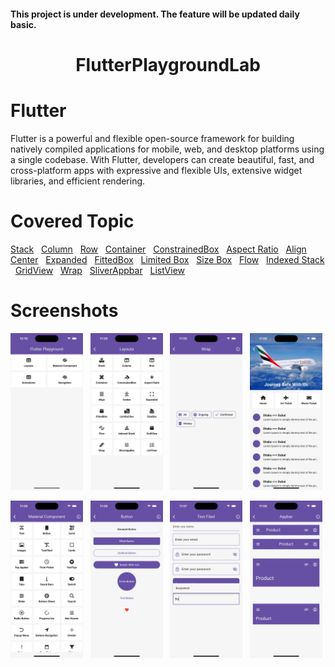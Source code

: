 <h4 >This project is under development. The feature will be updated daily basic.</h4>
<h1 align="center">FlutterPlaygroundLab</h1>


# Flutter
Flutter is a powerful and flexible open-source framework for building natively compiled applications for mobile, web, and desktop platforms using a single codebase. With Flutter, developers can create beautiful, fast, and cross-platform apps with expressive and flexible UIs, extensive widget libraries, and efficient rendering.

# Covered Topic
<p align="left">
  <a href = "https://github.com/kamrul3288/flutter-playground-lab/blob/main/layout-example/lib/stack_screen.dart">Stack</a>
  &nbsp;
  <a href = "https://github.com/kamrul3288/flutter-playground-lab/blob/main/layout-example/lib/column_screen.dart">Column</a>
   &nbsp;
  <a href = "https://github.com/kamrul3288/flutter-playground-lab/blob/main/layout-example/lib/row_screen.dart">Row</a>
  &nbsp;
  <a href = "https://github.com/kamrul3288/flutter-playground-lab/blob/main/layout-example/lib/container_screen.dart">Container</a>
   &nbsp;
  <a href = "https://github.com/kamrul3288/flutter-playground-lab/blob/main/layout-example/lib/constainedbox_screen.dart">ConstrainedBox</a>
   &nbsp;
  <a href = "https://github.com/kamrul3288/flutter-playground-lab/blob/main/layout-example/lib/aspectratio_screen.dart">Aspect Ratio</a>
   &nbsp;
  <a href = "https://github.com/kamrul3288/flutter-playground-lab/blob/main/layout-example/lib/align_screen.dart">Align</a>
   &nbsp;
  <a href = "https://github.com/kamrul3288/flutter-playground-lab/blob/main/layout-example/lib/center_screen.dart">Center</a>
   &nbsp;
  <a href = "https://github.com/kamrul3288/flutter-playground-lab/blob/main/layout-example/lib/expanded_screen.dart">Expanded</a>
   &nbsp;
  <a href = "https://github.com/kamrul3288/flutter-playground-lab/blob/main/layout-example/lib/fittedbox_screen.dart">FittedBox</a>
   &nbsp;
  <a href = "https://github.com/kamrul3288/flutter-playground-lab/blob/main/layout-example/lib/limitedbox_screen.dart">Limited Box</a>
  &nbsp;
  <a href = "https://github.com/kamrul3288/flutter-playground-lab/blob/main/layout-example/lib/sizebox_screen.dart">Size Box</a>
  &nbsp;
  <a href = "https://github.com/kamrul3288/flutter-playground-lab/blob/main/layout-example/lib/flow_screen.dart">Flow</a>
  &nbsp;
  <a href = "https://github.com/kamrul3288/flutter-playground-lab/blob/main/layout-example/lib/indexed_stack_screen.dart">Indexed Stack</a>
  &nbsp;
  <a href = "https://github.com/kamrul3288/flutter-playground-lab/blob/main/layout-example/lib/grid_screen.dart">GridView</a>
  &nbsp;
  <a href = "https://github.com/kamrul3288/flutter-playground-lab/blob/main/layout-example/lib/wrap_screen.dart">Wrap</a>
  &nbsp;
  <a href = "https://github.com/kamrul3288/flutter-playground-lab/blob/main/layout-example/lib/sliver_appbar_screen.dart">SliverAppbar</a>
  &nbsp;
  <a href = "https://github.com/kamrul3288/flutter-playground-lab/blob/main/layout-example/lib/list_view_screen.dart">ListView</a>
</p>


# Screenshots
<p align="left">
  <img src="https://github.com/stromshadow23/fl-images/blob/main/screenshot/st1.png" width="23%">
  &nbsp;
  <img src="https://github.com/stromshadow23/fl-images/blob/main/screenshot/st2.png" width="23%">
  &nbsp;
 <img src="https://github.com/stromshadow23/fl-images/blob/main/screenshot/st3.png" width="23%">
  &nbsp;
 <img src="https://github.com/stromshadow23/fl-images/blob/main/screenshot/st4.png" width="23%">
</p>

<p align="left">
  <img src="https://github.com/stromshadow23/fl-images/blob/main/screenshot/st5.png" width="23%">
  &nbsp;
  <img src="https://github.com/stromshadow23/fl-images/blob/main/screenshot/st6.png" width="23%">
  &nbsp;
 <img src="https://github.com/stromshadow23/fl-images/blob/main/screenshot/st7.png" width="23%">
  &nbsp;
 <img src="https://github.com/stromshadow23/fl-images/blob/main/screenshot/st8.png" width="23%">
</p>
